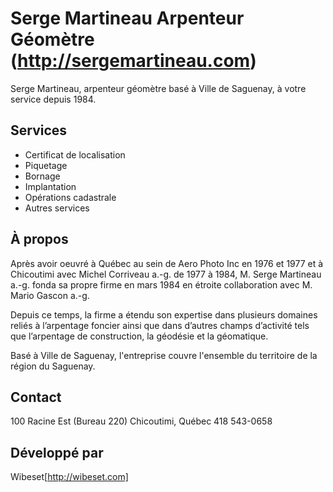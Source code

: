 # Serge Martineau Arpenteur Géomètre (http://sergemartineau.com)

Serge Martineau, arpenteur géomètre basé à Ville de Saguenay, à votre service depuis 1984.

## Services

* Certificat de localisation
* Piquetage
* Bornage
* Implantation
* Opérations cadastrale
* Autres services

## À propos

Après avoir oeuvré à Québec au sein de Aero Photo Inc en 1976 et 1977 et à Chicoutimi avec Michel Corriveau a.-g. de 1977 à 1984, M. Serge Martineau a.-g. fonda sa propre firme en mars 1984 en étroite collaboration avec M. Mario Gascon a.-g.

Depuis ce temps, la firme a étendu son expertise dans plusieurs domaines reliés à l’arpentage foncier ainsi que dans d’autres champs d’activité tels que l’arpentage de construction, la géodésie et la géomatique.

Basé à Ville de Saguenay, l'entreprise couvre l'ensemble du territoire de la région du Saguenay.

## Contact 

100 Racine Est (Bureau 220)
Chicoutimi, Québec
418 543-0658 

## Développé par

Wibeset[http://wibeset.com]